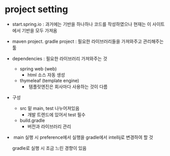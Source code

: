 # project setting

- start.spring.io : 과거에는 기반을 하나하나 코드를 작성하였으나 현재는 이 사이트에서 기반을 모두 가져옴



- maven project. gradle project : 필요한 라이브러리들을 가져와주고 관리해주는 툴



- dependencies : 필요한 라이브러리 가져와주는 것

  - spring web (web)
    - html 소스 자동 생성
  - thymeleaf (template engine)
    -  템플릿엔진은 회사마다 사용하는 것이 다름



- 구성

  - src 밑 main, test 나누어져있음
    - 개발 트렌드에 있어서 test 필수
  - build.gradle
    - 버전과 라이브러리 관리



-  main 실행 시 preference에서 실행을 gradle에서 intellij로 변경하여 할 것

  gradle로 실행 시 조금 느린 경향이 있음